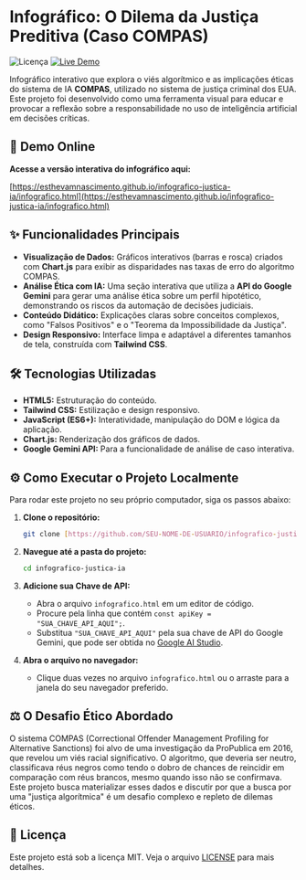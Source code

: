 # Infográfico: O Dilema da Justiça Preditiva (Caso COMPAS)

![Licença](https://img.shields.io/badge/license-MIT-blue.svg)
[![Live Demo](https://img.shields.io/badge/demo-online-brightgreen)](https://SEU-NOME-DE-USUARIO.github.io/infografico-justica-ia/infografico.html)

Infográfico interativo que explora o viés algorítmico e as implicações éticas do sistema de IA **COMPAS**, utilizado no sistema de justiça criminal dos EUA. Este projeto foi desenvolvido como uma ferramenta visual para educar e provocar a reflexão sobre a responsabilidade no uso de inteligência artificial em decisões críticas.

## 🚀 Demo Online

**Acesse a versão interativa do infográfico aqui:**

[https://esthevamnascimento.github.io/infografico-justica-ia/infografico.html](https://esthevamnascimento.github.io/infografico-justica-ia/infografico.html)



## ✨ Funcionalidades Principais

* **Visualização de Dados:** Gráficos interativos (barras e rosca) criados com **Chart.js** para exibir as disparidades nas taxas de erro do algoritmo COMPAS.
* **Análise Ética com IA:** Uma seção interativa que utiliza a **API do Google Gemini** para gerar uma análise ética sobre um perfil hipotético, demonstrando os riscos da automação de decisões judiciais.
* **Conteúdo Didático:** Explicações claras sobre conceitos complexos, como "Falsos Positivos" e o "Teorema da Impossibilidade da Justiça".
* **Design Responsivo:** Interface limpa e adaptável a diferentes tamanhos de tela, construída com **Tailwind CSS**.

## 🛠️ Tecnologias Utilizadas

* **HTML5:** Estruturação do conteúdo.
* **Tailwind CSS:** Estilização e design responsivo.
* **JavaScript (ES6+):** Interatividade, manipulação do DOM e lógica da aplicação.
* **Chart.js:** Renderização dos gráficos de dados.
* **Google Gemini API:** Para a funcionalidade de análise de caso interativa.

## ⚙️ Como Executar o Projeto Localmente

Para rodar este projeto no seu próprio computador, siga os passos abaixo:

1.  **Clone o repositório:**
    ```bash
    git clone [https://github.com/SEU-NOME-DE-USUARIO/infografico-justica-ia.git](https://github.com/SEU-NOME-DE-USUARIO/infografico-justica-ia.git)
    ```

2.  **Navegue até a pasta do projeto:**
    ```bash
    cd infografico-justica-ia
    ```

3.  **Adicione sua Chave de API:**
    * Abra o arquivo `infografico.html` em um editor de código.
    * Procure pela linha que contém `const apiKey = "SUA_CHAVE_API_AQUI";`.
    * Substitua `"SUA_CHAVE_API_AQUI"` pela sua chave de API do Google Gemini, que pode ser obtida no [Google AI Studio](https://aistudio.google.com/).

4.  **Abra o arquivo no navegador:**
    * Clique duas vezes no arquivo `infografico.html` ou o arraste para a janela do seu navegador preferido.

## ⚖️ O Desafio Ético Abordado

O sistema COMPAS (Correctional Offender Management Profiling for Alternative Sanctions) foi alvo de uma investigação da ProPublica em 2016, que revelou um viés racial significativo. O algoritmo, que deveria ser neutro, classificava réus negros como tendo o dobro de chances de reincidir em comparação com réus brancos, mesmo quando isso não se confirmava. Este projeto busca materializar esses dados e discutir por que a busca por uma "justiça algorítmica" é um desafio complexo e repleto de dilemas éticos.

## 📄 Licença

Este projeto está sob a licença MIT. Veja o arquivo [LICENSE](LICENSE.md) para mais detalhes.
